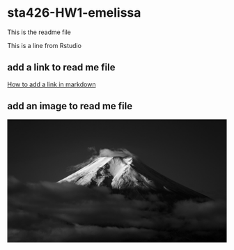 # sta426-HW1-emelissa


This is the readme file

This is a line from Rstudio

## add a link to read me file

[How to add a link in markdown](https://anvilproject.org/guides/content/creating-links) 

## add an image to read me file

![Semantic description of image](https://github.com/mensmenger/sta426-HW1-emelissa/blob/main/13b6dd96a86cadddf9e602e3f1fba5bb6432e69e0cad35c453d903a692bbfda8.jpeg "Example Image")



